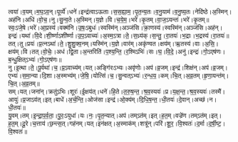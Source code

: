 

  
त्वया॑।व॒यम्।म॒घ॒ऽव॒न्।पूर्व्ये॑।धने॑।इन्द्र॑त्वाऽऊताः।स॒स॒ह्या॒म॒।पृ॒त॒न्य॒तः।व॒नु॒याम॑।व॒नु॒ष्य॒तः।नेदि॑ष्ठे।अ॒स्मिन्।अह॑नि।अधि॑।वो॒च॒।नु।सु॒न्व॒ते।अ॒स्मिन्।य॒ज्ञे।वि।च॒ये॒म॒।भरे॑।कृ॒तम्।वा॒ज॒ऽयन्तः॑।भरे॑।कृ॒तम्॥  
स्वः॒ऽजे॒षे।भरे॑।आ॒प्रस्य॑।वक्म॑नि।उ॒षः॒ऽबुधः॑।स्वस्मि॑न्।अञ्ज॑सि।क्रा॒णस्य॑।स्वस्मि॑न्।अञ्ज॑सि।अह॑न्।इन्द्रः॑।यथा॑।वि॒दे।शी॒र्ष्णाऽशी॑र्ष्णा।उ॒प॒ऽवाच्यः॑।अ॒स्म॒ऽत्रा।ते॒।स॒ध्र्य॑क्।स॒न्तु॒।रा॒तयः॑।भ॒द्राः।भ॒द्रस्य॑।रा॒तयः॑॥  
तत्।तु।प्रयः॑।प्र॒त्नऽथा॑।ते॒।शु॒शु॒क्व॒नम्।यस्मि॑न्।य॒ज्ञे।वार॑म्।अकृ॑ण्वत।क्षय॑म्।ऋ॒तस्य॑।वाः।अ॒सि॒।क्षय॑म्।वि।तत्।वो॒चेः॒।अध॑।द्वि॒ता।अ॒न्तरिति॑।प॒श्य॒न्ति॒।र॒श्मिऽभिः॑।सः।घ॒।वि॒दे॒।अनु॑।इन्द्रः॑।गो॒ऽएष॑णः।ब॒न्धु॒क्षित्ऽभ्यः॑।गो॒ऽएष॑णः॥  
नु।इ॒त्था।ते॒।पू॒र्वथा॑।च॒।प्र॒ऽवाच्य॑म्।यत्।अङ्गि॑रःऽभ्यः।अवृ॑णोः।अप॑।व्र॒जम्।इन्द्र॑।शिक्ष॑न्।अप॑।व्र॒जम्।एभ्यः॑।स॒मा॒न्या।दि॒शा।अ॒स्मभ्य॑म्।जे॒षि॒।योत्सि॑।च॒।सु॒न्वत्ऽभ्यः॑।र॒न्ध॒य॒।कम्।चि॒त्।अ॒व्र॒तम्।हृ॒णा॒यन्त॑म्।चि॒त्।अ॒व्र॒तम्॥  
सम्।यत्।जना॑न्।क्रतु॑ऽभिः।शूरः॑।ई॒क्षय॑त्।धने॑।हि॒ते।त॒रु॒ष॒न्त॒।श्र॒व॒स्यवः॑।प्र।य॒क्ष॒न्त॒।श्र॒व॒स्यवः॑।तस्मै॑।आयुः॑।प्र॒जाऽव॑त्।इत्।बाधे॑।अ॒र्च॒न्ति॒।ओज॑सा।इन्द्र॑।ओ॒क्य॑म्।दि॒धि॒ष॒न्त॒।धी॒तयः॑।दे॒वान्।अच्छ॑।न।धी॒तयः॑॥  
यु॒वम्।तम्।इ॒न्द्रा॒प॒र्व॒ता॒।पु॒रः॒ऽयुधा॑।यः।नः॒।पृ॒त॒न्यात्।अप॑।तम्ऽत॑म्।इत्।ह॒त॒म्।वज्रे॑ण।तम्ऽत॑म्।इत्।ह॒त॒म्।दू॒रे।च॒त्ताय॑।छ॒न्त्स॒त्।गह॑नम्।यत्।इन॑क्षत्।अ॒स्माक॑म्।शत्रू॑न्।परि॑।शू॒र॒।वि॒श्वतः॑।द॒र्मा।द॒र्षी॒ष्ट॒।वि॒श्वतः॑॥  
